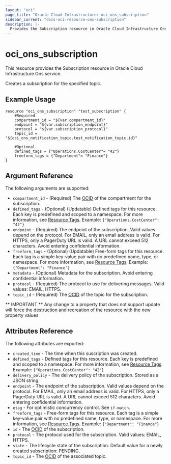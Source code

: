 ```yaml
---
layout: "oci"
page_title: "Oracle Cloud Infrastructure: oci_ons_subscription"
sidebar_current: "docs-oci-resource-ons-subscription"
description: |-
  Provides the Subscription resource in Oracle Cloud Infrastructure Ons service
---
```


# oci_ons_subscription
This resource provides the Subscription resource in Oracle Cloud Infrastructure Ons service.

Creates a subscription for the specified topic. 


## Example Usage

```hcl
resource "oci_ons_subscription" "test_subscription" {
	#Required
	compartment_id = "${var.compartment_id}"
	endpoint = "${var.subscription_endpoint}"
	protocol = "${var.subscription_protocol}"
	topic_id = "${oci_ons_notification_topic.test_notification_topic.id}"

	#Optional
	defined_tags = {"Operations.CostCenter"= "42"}
	freeform_tags = {"Department"= "Finance"}
}
```

## Argument Reference

The following arguments are supported:

* `compartment_id` - (Required) The [OCID](/iaas/Content/General/Concepts/identifiers.htm) of the compartment for the subscription. 
* `defined_tags` - (Optional) (Updatable) Defined tags for this resource. Each key is predefined and scoped to a namespace. For more information, see [Resource Tags](https://docs.cloud.oracle.com/iaas/Content/General/Concepts/resourcetags.htm).  Example: `{"Operations.CostCenter": "42"}` 
* `endpoint` - (Required) The endpoint of the subscription. Valid values depend on the protocol.  For EMAIL, only an email address is valid. For HTTPS, only a PagerDuty URL is valid. A URL cannot exceed 512 characters. Avoid entering confidential information. 
* `freeform_tags` - (Optional) (Updatable) Free-form tags for this resource. Each tag is a simple key-value pair with no predefined name, type, or namespace. For more information, see [Resource Tags](https://docs.cloud.oracle.com/iaas/Content/General/Concepts/resourcetags.htm).  Example: `{"Department": "Finance"}` 
* `metadata` - (Optional) Metadata for the subscription. Avoid entering confidential information.
* `protocol` - (Required) The protocol to use for delivering messages. Valid values: EMAIL, HTTPS. 
* `topic_id` - (Required) The [OCID](/iaas/Content/General/Concepts/identifiers.htm) of the topic for the subscription. 


** IMPORTANT **
Any change to a property that does not support update will force the destruction and recreation of the resource with the new property values

## Attributes Reference

The following attributes are exported:

* `created_time` - The time when this suscription was created.
* `defined_tags` - Defined tags for this resource. Each key is predefined and scoped to a namespace. For more information, see [Resource Tags](https://docs.cloud.oracle.com/iaas/Content/General/Concepts/resourcetags.htm).  Example: `{"Operations.CostCenter": "42"}` 
* `delivery_policy` - The delivery policy of the subscription. Stored as a JSON string.
* `endpoint` - The endpoint of the subscription. Valid values depend on the protocol.  For EMAIL, only an email address is valid. For HTTPS, only a PagerDuty URL is valid. A URL cannot exceed 512 characters. Avoid entering confidential information. 
* `etag` - For optimistic concurrency control. See `if-match`. 
* `freeform_tags` - Free-form tags for this resource. Each tag is a simple key-value pair with no predefined name, type, or namespace. For more information, see [Resource Tags](https://docs.cloud.oracle.com/iaas/Content/General/Concepts/resourcetags.htm).  Example: `{"Department": "Finance"}` 
* `id` - The [OCID](/iaas/Content/General/Concepts/identifiers.htm) of the subscription. 
* `protocol` - The protocol used for the subscription. Valid values: EMAIL, HTTPS. 
* `state` - The lifecycle state of the subscription. Default value for a newly created subscription: PENDING. 
* `topic_id` - The [OCID](/iaas/Content/General/Concepts/identifiers.htm) of the associated topic. 

